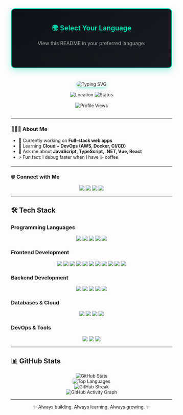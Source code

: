 <div align="center" style="margin-bottom: 24px; border: 2px solid #00D4AA; border-radius: 12px; padding: 16px; background: linear-gradient(145deg, #0D1117, #161B22); box-shadow: 0 8px 20px rgba(0,212,170,0.3);">
  <h2 style="color:#00D4AA;">🌍 Select Your Language</h2>
  <p style="font-size: 1.1em; color: #AAAAAA;">View this README in your preferred language:</p>
  <div style="display: flex; justify-content: center; gap: 16px; flex-wrap: wrap; margin-top: 12px;">
    <a href="README.kh.md" title="ខេមរភាសា" style="text-decoration: none; font-size: 2em;">🇰🇭</a>
    <a href="README.md" title="English" style="text-decoration: none; font-size: 2em;">🇬🇧</a>
    <a href="README.zh.md" title="中文" style="text-decoration: none; font-size: 2em;">🇨🇳</a>
    <a href="README.ja.md" title="日本語" style="text-decoration: none; font-size: 2em;">🇯🇵</a>
    <a href="README.fr.md" title="Français" style="text-decoration: none; font-size: 2em;">🇫🇷</a>
  </div>
</div>

<br>

<div align="center">
  <img src="https://readme-typing-svg.herokuapp.com?font=Fira+Code&weight=500&size=28&pause=1000&color=00D4AA&center=true&vCenter=true&width=650&height=50&lines=Hi+%F0%9F%91%8B%2C+I'm+Seanghor;Software+Engineer+from+Cambodia;Seeking+Remote+Opportunities" alt="Typing SVG" style="border-radius: 12px; box-shadow: 0 4px 12px rgba(0,212,170,0.4);" />
</div>

<div align="center" style="margin-top: 16px;">
  <img src="https://img.shields.io/badge/Location-Cambodia-00D4AA?style=for-the-badge&logo=location&logoColor=white" alt="Location" />
  <img src="https://img.shields.io/badge/Status-Open%20to%20Work-00D4AA?style=for-the-badge&logo=linkedin&logoColor=white" alt="Status" />
</div>

<br>

<div align="center">
  <img src="https://komarev.com/ghpvc/?username=seanghor&label=Profile%20views&color=00D4AA&style=for-the-badge" alt="Profile Views" />
</div>

<br>

---

### 👨🏻‍💻 About Me
- 🔭 Currently working on **Full-stack web apps**  
- 🌱 Learning **Cloud + DevOps (AWS, Docker, CI/CD)**  
- 💬 Ask me about **JavaScript, TypeScript, .NET, Vue, React**  
- ⚡ Fun fact: I debug faster when I have ☕ coffee  

---

### 🌐 Connect with Me
<p align="center">
  <a href="https://fb.com/seanghor hai" target="_blank"><img src="https://img.shields.io/badge/Facebook-1877F2?style=for-the-badge&logo=facebook&logoColor=white" /></a>
  <a href="https://instagram.com/hshor_14" target="_blank"><img src="https://img.shields.io/badge/Instagram-E4405F?style=for-the-badge&logo=instagram&logoColor=white" /></a>
  <a href="https://t.me/h_seanghor" target="_blank"><img src="https://img.shields.io/badge/Telegram-26A5E4?style=for-the-badge&logo=telegram&logoColor=white" /></a>
  <a href="https://www.linkedin.com/in/seanghor-hai-376703299" target="_blank"><img src="https://img.shields.io/badge/LinkedIn-0A66C2?style=for-the-badge&logo=linkedin&logoColor=white" /></a>
</p>

---

## 🛠️ Tech Stack

### Programming Languages
<div align="center">
  <img src="https://img.shields.io/badge/JavaScript-000000?style=for-the-badge&logo=javascript&logoColor=white" />
  <img src="https://img.shields.io/badge/TypeScript-000000?style=for-the-badge&logo=typescript&logoColor=white" />
  <img src="https://img.shields.io/badge/C%23-000000?style=for-the-badge&logo=c-sharp&logoColor=white" />
  <img src="https://img.shields.io/badge/Python-000000?style=for-the-badge&logo=python&logoColor=white" />
  <img src="https://img.shields.io/badge/Go-000000?style=for-the-badge&logo=go&logoColor=white" />
</div>

### Frontend Development
<div align="center">
  <img src="https://img.shields.io/badge/HTML5-000000?style=for-the-badge&logo=html5&logoColor=white" />
  <img src="https://img.shields.io/badge/CSS3-000000?style=for-the-badge&logo=css3&logoColor=white" />
  <img src="https://img.shields.io/badge/JavaScript-000000?style=for-the-badge&logo=javascript&logoColor=white" />
  <img src="https://img.shields.io/badge/TypeScript-000000?style=for-the-badge&logo=typescript&logoColor=white" />
  <img src="https://img.shields.io/badge/React-000000?style=for-the-badge&logo=react&logoColor=white" />
  <img src="https://img.shields.io/badge/Vue.js-000000?style=for-the-badge&logo=vue.js&logoColor=white" />
  <img src="https://img.shields.io/badge/Vuex-000000?style=for-the-badge&logo=vuex&logoColor=white" />
  <img src="https://img.shields.io/badge/Pinia-000000?style=for-the-badge&logo=pinia&logoColor=white" />
  <img src="https://img.shields.io/badge/Tailwind_CSS-000000?style=for-the-badge&logo=tailwind-css&logoColor=white" />
  <img src="https://img.shields.io/badge/Ant%20Design%20Vue-000000?style=for-the-badge&logo=antdesign&logoColor=white" />
  <img src="https://img.shields.io/badge/Element%20Plus-000000?style=for-the-badge&logo=element&logoColor=white" />
</div>

### Backend Development
<div align="center">
  <img src="https://img.shields.io/badge/Node.js-000000?style=for-the-badge&logo=node.js&logoColor=white" />
  <img src="https://img.shields.io/badge/Express.js-000000?style=for-the-badge&logo=express&logoColor=white" />
  <img src="https://img.shields.io/badge/NestJS-000000?style=for-the-badge&logo=nestjs&logoColor=white" />
  <img src="https://img.shields.io/badge/ASP.NET-000000?style=for-the-badge&logo=dotnet&logoColor=white" />
  <img src="https://img.shields.io/badge/Go-000000?style=for-the-badge&logo=go&logoColor=white" />
</div>

### Databases & Cloud
<div align="center">
  <img src="https://img.shields.io/badge/MySQL-000000?style=for-the-badge&logo=mysql&logoColor=white" />
  <img src="https://img.shields.io/badge/PostgreSQL-000000?style=for-the-badge&logo=postgresql&logoColor=white" />
  <img src="https://img.shields.io/badge/MongoDB-000000?style=for-the-badge&logo=mongodb&logoColor=white" />
  <img src="https://img.shields.io/badge/AWS-000000?style=for-the-badge&logo=amazonaws&logoColor=white" />
</div>

### DevOps & Tools
<div align="center">
  <img src="https://img.shields.io/badge/Docker-000000?style=for-the-badge&logo=docker&logoColor=white" />
  <img src="https://img.shields.io/badge/Git-000000?style=for-the-badge&logo=git&logoColor=white" />
  <img src="https://img.shields.io/badge/Jenkins-000000?style=for-the-badge&logo=jenkins&logoColor=white" />
</div>

---

## 📊 GitHub Stats
<div align="center">
  <img src="https://github-readme-stats.vercel.app/api?username=seanghor&show_icons=true&theme=tokyonight&hide_border=true&bg_color=0D1117&title_color=00D4AA&icon_color=00D4AA&text_color=FFFFFF" alt="GitHub Stats" />
</div>

<div align="center">
  <img src="https://github-readme-stats.vercel.app/api/top-langs/?username=seanghor&layout=compact&theme=tokyonight&hide_border=true&bg_color=0D1117&title_color=00D4AA&text_color=FFFFFF" alt="Top Languages" />
</div>

<div align="center">
  <img src="https://github-readme-streak-stats.herokuapp.com/?user=seanghor&theme=tokyonight&hide_border=true&background=0D1117&stroke=00D4AA&ring=00D4AA&fire=00D4AA&currStreakNum=FFFFFF&currStreakLabel=00D4AA&sideNums=FFFFFF&sideLabels=00D4AA&dates=FFFFFF" alt="GitHub Streak" />
</div>

<div align="center">
  <img src="https://github-readme-activity-graph.vercel.app/graph?username=seanghor&theme=react-dark&hide_border=true&bg_color=0D1117&color=00D4AA&line=00D4AA&point=00D4AA&area=true&hide_title=true" alt="GitHub Activity Graph" />
</div>

---

<p align="center">✨ Always building. Always learning. Always growing. ✨</p>


